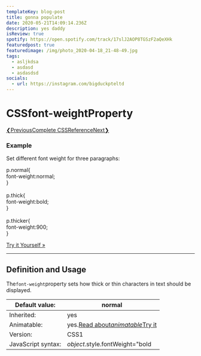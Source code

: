 ```yaml
---
templateKey: blog-post
title: gonna populate
date: 2020-05-21T14:09:14.236Z
description: yes daddy
isReview: true
spotify: https://open.spotify.com/track/17slJ2AOP8TGSzF2aQeXHk
featuredpost: true
featuredimage: /img/photo_2020-04-18_21-48-49.jpg
tags:
  - asljkdsa
  - asdasd
  - asdasdsd
socials:
  - url: https://instagram.com/bigduckpteltd
---
```

# CSSfont-weightProperty

[❮Previous](https://www.w3schools.com/csSref/pr_font_font-variant.asp)[Complete CSSReference](https://www.w3schools.com/csSref/default.asp)[Next❯](https://www.w3schools.com/csSref/pr_grid.asp)



### Example

Set different font weight for three paragraphs:

p.normal{\
font-weight:normal;\
}\
\
p.thick{\
font-weight:bold;\
}\
\
p.thicker{\
font-weight:900;\
}

[Try it Yourself »](https://www.w3schools.com/csSref/tryit.asp?filename=trycss_font-weight)

- - -

## Definition and Usage

The`font-weight`property sets how thick or thin characters in text should be displayed.

| Default value:     | normal                                                                                                                                                                 |
| ------------------ | ---------------------------------------------------------------------------------------------------------------------------------------------------------------------- |
| Inherited:         | yes                                                                                                                                                                    |
| Animatable:        | yes.[Read about*animatable*](https://www.w3schools.com/csSref/css_animatable.asp)[Try it](https://www.w3schools.com/csSref/tryit.asp?filename=trycss_anim_font-weight) |
| Version:           | CSS1                                                                                                                                                                   |
| JavaScript syntax: | *object*.style.fontWeight="bold                                                                                                                                        |